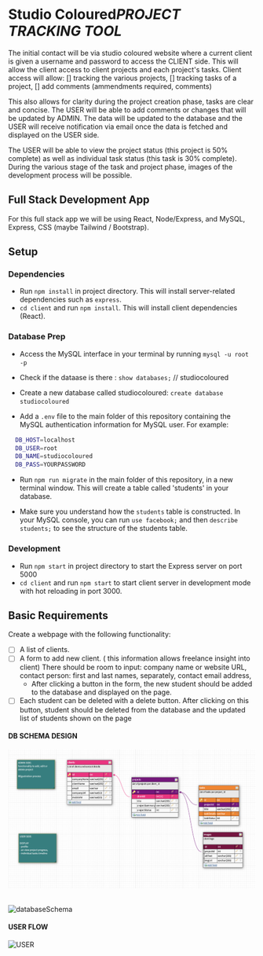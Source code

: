 # Studio Coloured*PROJECT TRACKING TOOL*

The initial contact will be via studio coloured website where a current client is given a username and password to access the CLIENT side. This will allow the client access to client projects and each project's tasks.
Client access will allow:
[] tracking the various projects,
[] tracking tasks of a project,
[] add comments (ammendments required, comments)

This also allows for clarity during the project creation phase, tasks are clear and concise. The USER will be able to add comments or changes that will be updated by ADMIN. The data will be updated to the database and the USER will receive notification via email once the data is fetched and displayed on the USER side.

The USER will be able to view the project status (this project is 50% complete) as well as individual task status (this task is 30% complete). During the various stage of the task and project phase, images of the development process will be possible.

## Full Stack Development App

For this full stack app we will be using React, Node/Express, and MySQL, Express, CSS (maybe Tailwind / Bootstrap).

## Setup

### Dependencies

- Run `npm install` in project directory. This will install server-related dependencies such as `express`.
- `cd client` and run `npm install`. This will install client dependencies (React).

### Database Prep

- Access the MySQL interface in your terminal by running `mysql -u root -p`

- Check if the dataase is there : `show databases;` // studiocoloured

- Create a new database called studiocoloured: `create database studiocoloured`
- Add a `.env` file to the main folder of this repository containing the MySQL authentication information for MySQL user. For example:

```bash
  DB_HOST=localhost
  DB_USER=root
  DB_NAME=studiocoloured
  DB_PASS=YOURPASSWORD
```

- Run `npm run migrate` in the main folder of this repository, in a new terminal window. This will create a table called 'students' in your database.

- Make sure you understand how the `students` table is constructed. In your MySQL console, you can run `use facebook;` and then `describe students;` to see the structure of the students table.

### Development

- Run `npm start` in project directory to start the Express server on port 5000
- `cd client` and run `npm start` to start client server in development mode with hot reloading in port 3000.

## Basic Requirements

Create a webpage with the following functionality:

- [ ] A list of clients.
- [ ] A form to add new client. ( this information allows freelance insight into client) There should be room to input:
      company name or website URL, contact person: first and last names, separately, contact email address,
  - After clicking a button in the form, the new student should be added to the database and displayed on the page.
- [ ] Each student can be deleted with a delete button. After clicking on this button, student should be deleted from the database and the updated list of students shown on the page

#### DB SCHEMA DESIGN

![schema](/img/db.png)
&nbsp;
&nbsp;

![databaseSchema](https://app.dbdesigner.net/designer/schema/330828)
&nbsp;
&nbsp;

#### USER FLOW

![USER](/)
&nbsp;
&nbsp;
